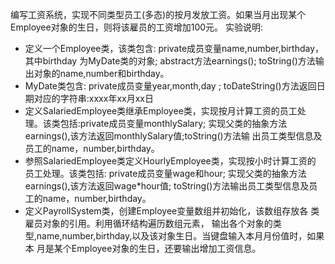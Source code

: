 
编写工资系统，实现不同类型员工(多态)的按月发放工资。如果当月出现某个 Employee对象的生日，则将该雇员的工资增加100元。
实验说明:
+ 定义一个Employee类，该类包含: private成员变量name,number,birthday，其中birthday 为MyDate类的对象; abstract方法earnings();
toString()方法输出对象的name,number和birthday。
+ MyDate类包含:
private成员变量year,month,day ; toDateString()方法返回日期对应的字符串:xxxx年xx月xx日
+ 定义SalariedEmployee类继承Employee类，实现按月计算工资的员工处 理。该类包括:private成员变量monthlySalary; 
实现父类的抽象方法earnings(),该方法返回monthlySalary值;toString()方法输 出员工类型信息及员工的name，number,birthday。
+ 参照SalariedEmployee类定义HourlyEmployee类，实现按小时计算工资的 员工处理。该类包括:
private成员变量wage和hour; 实现父类的抽象方法earnings(),该方法返回wage*hour值; toString()方法输出员工类型信息及员工的name，number,birthday。 
+ 定义PayrollSystem类，创建Employee变量数组并初始化，该数组存放各 类雇员对象的引用。利用循环结构遍历数组元素，
输出各个对象的类 型,name,number,birthday,以及该对象生日。当键盘输入本月月份值时，如果本 月是某个Employee对象的生日，还要输出增加工资信息。